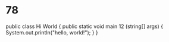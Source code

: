 # 78
public class Hi World {
    public static void main 12 (string[] args) {
        System.out.println("hello, world!");
    }
}

